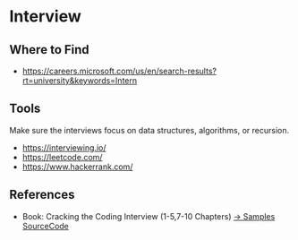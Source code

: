 # Interview

## Where to Find

* https://careers.microsoft.com/us/en/search-results?rt=university&keywords=Intern

## Tools

Make sure the interviews focus on data structures, algorithms, or recursion.

* https://interviewing.io/ 
* https://leetcode.com/
* https://www.hackerrank.com/

## References

* Book: Cracking the Coding Interview (1-5,7-10 Chapters) [-> Samples SourceCode](https://github.com/careercup/CtCI-6th-Edition)